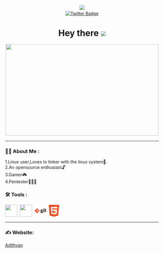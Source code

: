 <div id="header" align="center">
  <img src="https://media.giphy.com/media/3kPDmoWdBpQPNhCnUG/giphy.gif" width="100"/>
</div>
<div id="badges" align="center">
  <a href="your-twitter-URL">
    <img src="https://img.shields.io/badge/Twitter-blue?style=for-the-badge&logo=twitter&logoColor=white" alt="Twitter Badge"/>
  </a>
</div>
<h1 align="center" >
  Hey there
  <img src="https://media.giphy.com/media/hvRJCLFzcasrR4ia7z/giphy.gif" width="30px"/>
</h1>
<div align="center">
  <img src="https://media.giphy.com/media/dWesBcTLavkZuG35MI/giphy.gif" width="500" height="300"/>
</div>

---

### :man_technologist: About Me :

<div> 1.Linux user,Loves to tinker with the linux system🐧.</div>
<div> 2.An opensource enthusiast🔓</div>
<div> 3.Gamer🎮</div>
<div> 4.Pentester👨🏻‍💻</div>

### :hammer_and_wrench: Tools :
<div>
  <img src="https://upload.wikimedia.org/wikipedia/commons/3/3e/Manjaro-logo.svg"  width="40" height="40"/>&nbsp;
  <img src="https://upload.wikimedia.org/wikipedia/commons/1/14/Zorin_Logomark.svg"  width="40" height="40"/>&nbsp;
  <img src="https://github.com/devicons/devicon/blob/master/icons/git/git-original-wordmark.svg" title="Git" **alt="Git" width="40" height="40"/>
  <img src="https://github.com/devicons/devicon/blob/master/icons/html5/html5-original.svg" title="HTML5" alt="HTML" width="40" height="40"/>&nbsp;

---

### :writing_hand: Website:
<a href="Adithyan007hack.github.io">Adithyan</a>

